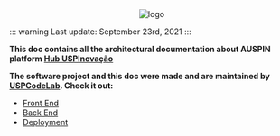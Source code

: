<div align="center">
  <img :src="$withBase('/hub_logo.svg')" alt="logo">
</div>

::: warning
Last update: September 23rd, 2021
:::

**This doc contains all the architectural documentation about AUSPIN platform [Hub USPInovação](https://hubuspinovacao.if.usp.br/)**

**The software project and this doc were made and are maintained by [USPCodeLab](https://codelab.ime.usp.br/). Check it out:**

- [Front End](/frontend/)
- [Back End](/backend/)
- [Deployment](/deployment/)
